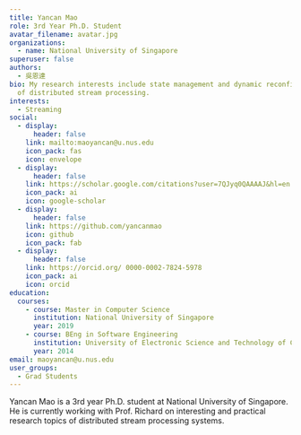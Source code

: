 ```yaml
---
title: Yancan Mao
role: 3rd Year Ph.D. Student
avatar_filename: avatar.jpg
organizations:
  - name: National University of Singapore
superuser: false
authors:
  - 吳恩達
bio: My research interests include state management and dynamic reconfiguration
  of distributed stream processing.
interests:
  - Streaming
social:
  - display:
      header: false
    link: mailto:maoyancan@u.nus.edu
    icon_pack: fas
    icon: envelope
  - display:
      header: false
    link: https://scholar.google.com/citations?user=7QJyq0QAAAAJ&hl=en
    icon_pack: ai
    icon: google-scholar
  - display:
      header: false
    link: https://github.com/yancanmao
    icon: github
    icon_pack: fab
  - display:
      header: false
    link: https://orcid.org/ 0000-0002-7824-5978
    icon_pack: ai
    icon: orcid
education:
  courses:
    - course: Master in Computer Science
      institution: National University of Singapore
      year: 2019
    - course: BEng in Software Engineering
      institution: University of Electronic Science and Technology of China
      year: 2014
email: maoyancan@u.nus.edu
user_groups:
  - Grad Students
---
```

Yancan Mao is a 3rd year Ph.D. student at National University of Singapore. He is currently working with Prof. Richard on interesting and practical research topics of distributed stream processing systems.